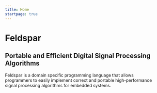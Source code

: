 ```yaml
---
title: Home
startpage: true
---
```


# Feldspar 
## Portable and Efficient Digital Signal Processing Algorithms

Feldspar is a domain specific programming language that allows
programmers to easily implement correct and portable high-performance signal processing algorithms for embedded systems. 

